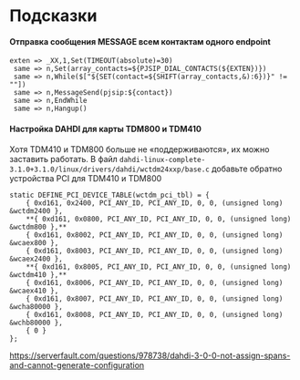 # Подсказки

#### Отправка сообщения MESSAGE всем контактам одного endpoint
```
exten => _XX,1,Set(TIMEOUT(absolute)=30)
 same => n,Set(array_contacts=${PJSIP_DIAL_CONTACTS(${EXTEN})})
 same => n,While($["${SET(contact=${SHIFT(array_contacts,&):6})}" != ""])
 same => n,MessageSend(pjsip:${contact})
 same => n,EndWhile
 same => n,Hangup()
```

#### Настройка DAHDI для карты TDM800 и TDM410

Хотя TDM410 и TDM800 больше не «поддерживаются», их можно заставить работать.
В файл `dahdi-linux-complete-3.1.0+3.1.0/linux/drivers/dahdi/wctdm24xxp/base.c` добавьте обратно устройства PCI для TDM410 и TDM800

```
static DEFINE_PCI_DEVICE_TABLE(wctdm_pci_tbl) = {
    { 0xd161, 0x2400, PCI_ANY_ID, PCI_ANY_ID, 0, 0, (unsigned long) &wctdm2400 },
    **{ 0xd161, 0x0800, PCI_ANY_ID, PCI_ANY_ID, 0, 0, (unsigned long) &wctdm800 },**
    { 0xd161, 0x8002, PCI_ANY_ID, PCI_ANY_ID, 0, 0, (unsigned long) &wcaex800 },
    { 0xd161, 0x8003, PCI_ANY_ID, PCI_ANY_ID, 0, 0, (unsigned long) &wcaex2400 },
    **{ 0xd161, 0x8005, PCI_ANY_ID, PCI_ANY_ID, 0, 0, (unsigned long) &wctdm410 },**
    { 0xd161, 0x8006, PCI_ANY_ID, PCI_ANY_ID, 0, 0, (unsigned long) &wcaex410 },
    { 0xd161, 0x8007, PCI_ANY_ID, PCI_ANY_ID, 0, 0, (unsigned long) &wcha80000 },
    { 0xd161, 0x8008, PCI_ANY_ID, PCI_ANY_ID, 0, 0, (unsigned long) &wchb80000 },
    { 0 }
};
```

https://serverfault.com/questions/978738/dahdi-3-0-0-not-assign-spans-and-cannot-generate-configuration
